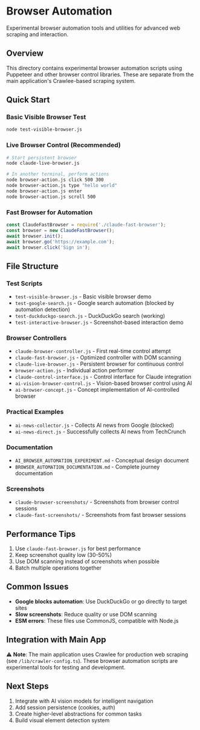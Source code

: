 # Browser Automation

Experimental browser automation tools and utilities for advanced web scraping and interaction.

## Overview

This directory contains experimental browser automation scripts using Puppeteer and other browser control libraries. These are separate from the main application's Crawlee-based scraping system.

## Quick Start

### Basic Visible Browser Test
```bash
node test-visible-browser.js
```

### Live Browser Control (Recommended)
```bash
# Start persistent browser
node claude-live-browser.js

# In another terminal, perform actions
node browser-action.js click 500 300
node browser-action.js type "hello world"
node browser-action.js enter
node browser-action.js scroll 500
```

### Fast Browser for Automation
```javascript
const ClaudeFastBrowser = require('./claude-fast-browser');
const browser = new ClaudeFastBrowser();
await browser.init();
await browser.go('https://example.com');
await browser.click('Sign in');
```

## File Structure

### Test Scripts
- `test-visible-browser.js` - Basic visible browser demo
- `test-google-search.js` - Google search automation (blocked by automation detection)
- `test-duckduckgo-search.js` - DuckDuckGo search (working)
- `test-interactive-browser.js` - Screenshot-based interaction demo

### Browser Controllers
- `claude-browser-controller.js` - First real-time control attempt
- `claude-fast-browser.js` - Optimized controller with DOM scanning
- `claude-live-browser.js` - Persistent browser for continuous control
- `browser-action.js` - Individual action performer
- `claude-control-interface.js` - Control interface for Claude integration
- `ai-vision-browser-control.js` - Vision-based browser control using AI
- `ai-browser-concept.js` - Concept implementation of AI-controlled browser

### Practical Examples
- `ai-news-collector.js` - Collects AI news from Google (blocked)
- `ai-news-direct.js` - Successfully collects AI news from TechCrunch

### Documentation
- `AI_BROWSER_AUTOMATION_EXPERIMENT.md` - Conceptual design document
- `BROWSER_AUTOMATION_DOCUMENTATION.md` - Complete journey documentation

### Screenshots
- `claude-browser-screenshots/` - Screenshots from browser control sessions
- `claude-fast-screenshots/` - Screenshots from fast browser sessions

## Performance Tips

1. Use `claude-fast-browser.js` for best performance
2. Keep screenshot quality low (30-50%)
3. Use DOM scanning instead of screenshots when possible
4. Batch multiple operations together

## Common Issues

- **Google blocks automation**: Use DuckDuckGo or go directly to target sites
- **Slow screenshots**: Reduce quality or use DOM scanning
- **ESM errors**: These files use CommonJS, compatible with Node.js

## Integration with Main App

⚠️ **Note**: The main application uses Crawlee for production web scraping (see `/lib/crawler-config.ts`). These browser automation scripts are experimental tools for testing and development.

## Next Steps

1. Integrate with AI vision models for intelligent navigation
2. Add session persistence (cookies, auth)
3. Create higher-level abstractions for common tasks
4. Build visual element detection system